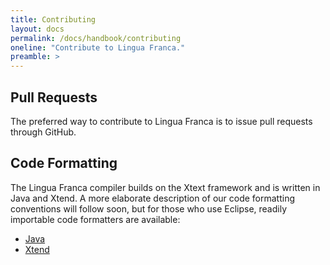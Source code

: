 ```yaml
---
title: Contributing
layout: docs
permalink: /docs/handbook/contributing
oneline: "Contribute to Lingua Franca."
preamble: >
---
```


## Pull Requests

The preferred way to contribute to Lingua Franca is to issue pull requests through GitHub.

## Code Formatting

The Lingua Franca compiler builds on the Xtext framework and is written in Java and Xtend. A more elaborate description of our code formatting conventions will follow soon, but for those who use Eclipse, readily importable code formatters are available:

- [Java](https://github.com/lf-lang/lingua-franca/blob/master/JavaFormatterEclipse.xml)
- [Xtend](https://github.com/lf-lang/lingua-franca/blob/master/XtendFormatterEclipse.xml)
